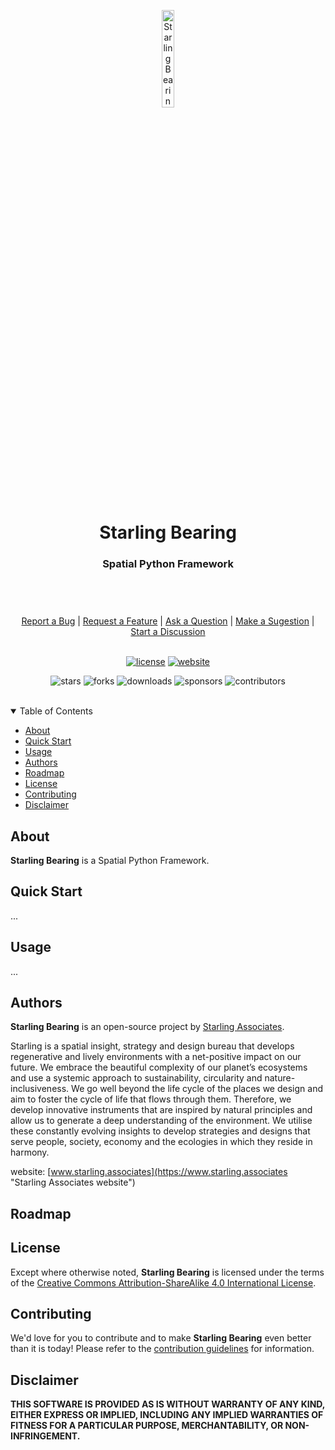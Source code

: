 <header>
<p align="center">
    <img src=".github/images/starling_bearing_logo.png" width="20%" height="20%" alt="Starling Bearing Logo">
</p>
<h1 align='center' style='border-bottom: none;'>Starling Bearing</h1>
<h3 align='center'>Spatial Python Framework</h3>
</header>

<br/>

<div align="center">
  <a href="https://github.com/starling-cloud/bearing/issues/new?assignees=&labels=Needs%3A+Triage+%3Amag%3A%2Ctype%3Abug-suspected&template=bug_report.yml">Report a Bug</a>
  |
  <a href="https://github.com/starling-cloud/bearing/issues/new?assignees=&labels=Needs%3A+Triage+%3Amag%3A%2Ctype%3Afeature-request%2CHelp+wanted+%F0%9F%AA%A7&template=feature_request.yml">Request a Feature</a>
  |
  <a href="https://github.com/starling-cloud/bearing/issues/new?assignees=&labels=Needs%3A+Triage+%3Amag%3A%2Ctype%3Aquestion&template=question.yml">Ask a Question</a>
  |
  <a href="https://github.com/starling-cloud/bearing/issues/new?assignees=&labels=Needs%3A+Triage+%3Amag%3A%2Ctype%3Aenhancement&template=suggestion.yml">Make a Sugestion</a>
  |
  <a href="https://github.com/starling-cloud/bearing/discussions">Start a Discussion</a>
</div>

<br/>

<div align="center">

[![license](https://img.shields.io/github/license/starling-cloud/bearing?color=green&label=license&style=flat-square)](LICENSE.md)
[![website](https://img.shields.io/website?color=blue&down_color=red&down_message=offline&label=website&style=flat-square&up_color=green&up_message=online&url=https%3A%2F%2Fwww.starling.associates)](https://www.starling.associates)

![stars](https://img.shields.io/github/stars/starling-cloud/bearing?color=blue&label=stars&style=flat-square)
![forks](https://img.shields.io/github/forks/starling-cloud/bearing?color=blue&label=forks&style=flat-square)
![downloads](https://img.shields.io/github/downloads/starling-cloud/bearing/total?color=blue&label=downloads&style=flat-square)
![sponsors](https://img.shields.io/github/sponsors/starling-cloud?color=blue&label=sponsors&style=flat-square)
![contributors](https://img.shields.io/github/contributors/starling-cloud/bearing?color=blue&label=contributors&style=flat-square)

</div>

<br/>

<details open="open">
<summary>Table of Contents</summary>

- [About](#about)
- [Quick Start](#quick-start)
- [Usage](#usage)
- [Authors](#authors)
- [Roadmap](#roadmap)
- [License](#license)
- [Contributing](#contributing)
- [Disclaimer](#disclaimer)

</details>


## About


**Starling Bearing** is a Spatial Python Framework.



## Quick Start

...


## Usage

...



## Authors

**Starling Bearing** is an open-source project by [Starling Associates](https://www.starling.associates "Starling Associates website").

Starling is a spatial insight, strategy and design bureau that develops regenerative and lively environments with a net-positive impact on our future. We embrace the beautiful complexity of our planet’s ecosystems and use a systemic approach to sustainability, circularity and nature-inclusiveness. We go well beyond the life cycle of the places we design and aim to foster the cycle of life that flows through them. Therefore, we develop innovative instruments that are inspired by natural principles and allow us to generate a deep understanding of the environment. We utilise these constantly evolving insights to develop strategies and designs that serve people, society, economy and the ecologies in which they reside in harmony.

website: [www.starling.associates](https://www.starling.associates "Starling Associates website")


## Roadmap


## License

Except where otherwise noted, **Starling Bearing** is licensed under the terms of the [Creative Commons Attribution-ShareAlike 4.0 International License](https://creativecommons.org/licenses/by-sa/4.0/ "Creative Commons Attribution-ShareAlike 4.0 International License").


## Contributing

We'd love for you to contribute and to make **Starling Bearing** even better than it is today!
Please refer to the [contribution guidelines](CONTRIBUTING.md) for information.


## Disclaimer

**THIS SOFTWARE IS PROVIDED AS IS WITHOUT WARRANTY OF ANY KIND, EITHER EXPRESS OR IMPLIED, INCLUDING ANY IMPLIED WARRANTIES OF FITNESS FOR A PARTICULAR PURPOSE, MERCHANTABILITY, OR NON-INFRINGEMENT.**
